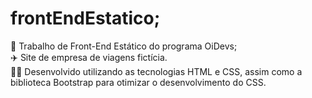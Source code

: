 # frontEndEstatico;
:wave: Trabalho de Front-End Estático do programa OiDevs; <br>
:airplane: Site de empresa de viagens fictícia. <br>
:technologist: Desenvolvido utilizando as tecnologias HTML e CSS, assim como a biblioteca Bootstrap para otimizar o desenvolvimento do CSS.
